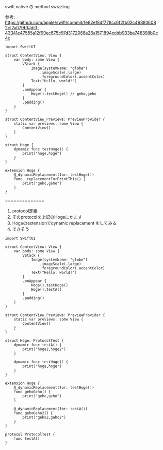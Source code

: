 swift native の method swizzling

参考: https://github.com/apple/swift/commit/1e82ef8df778cc6f2fb02c498806082cf7a079b1#diff-43341e47555a12f90ec675c97d3172066a26a1571894cdbb933ba748398b0c4c

```
import SwiftUI

struct ContentView: View {
    var body: some View {
        VStack {
            Image(systemName: "globe")
                .imageScale(.large)
                .foregroundColor(.accentColor)
            Text("Hello, world!")
        }
        .onAppear {
            Hoge().testHoge() // geho,geho
        }
        .padding()
    }
}

struct ContentView_Previews: PreviewProvider {
    static var previews: some View {
        ContentView()
    }
}

struct Hoge {
    dynamic func testHoge() {
        print("hoge,hoge")
    }
}

extension Hoge {
    @_dynamicReplacement(for: testHoge())
    func _replacementForPrintThis() {
        print("geho,geho")
    }
}
```

==============

1. protocol定義
2. そのprotocolを上記のHogeにかます
3. Hogeのextensionでdynamic replacement をしてみる
4. できそう

```
import SwiftUI

struct ContentView: View {
    var body: some View {
        VStack {
            Image(systemName: "globe")
                .imageScale(.large)
                .foregroundColor(.accentColor)
            Text("Hello, world!")
        }
        .onAppear {
            Hoge().testHoge()
            Hoge().testA()
        }
        .padding()
    }
}

struct ContentView_Previews: PreviewProvider {
    static var previews: some View {
        ContentView()
    }
}

struct Hoge: ProtocolTest {
    dynamic func testA() {
        print("hoge2,hoge2")
    }
    
    dynamic func testHoge() {
        print("hoge,hoge")
    }
}

extension Hoge {
    @_dynamicReplacement(for: testHoge())
    func gehoGeho() {
        print("geho,geho")
    }
    
    @_dynamicReplacement(for: testA())
    func gehoGeho2() {
        print("geho2,geho2")
    }
}

protocol ProtocolTest {
    func testA()
}
```

